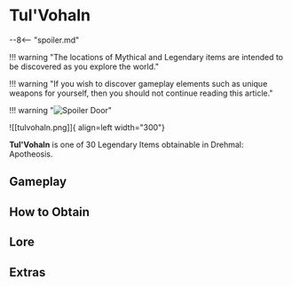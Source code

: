 # Tul'Vohaln

--8<-- "spoiler.md"

!!! warning "The locations of Mythical and Legendary items are intended to be discovered as you explore the world."

!!! warning "If you wish to discover gameplay elements such as unique weapons for yourself, then you should not continue reading this article."

!!! warning "![Spoiler Door](/assets/img/spoiler_door.png)"

![[tulvohaln.png]]{ align=left width="300"}

**Tul'Vohaln** is one of 30 Legendary Items obtainable in Drehmal: Apotheosis.

## Gameplay

## How to Obtain

## Lore

## Extras